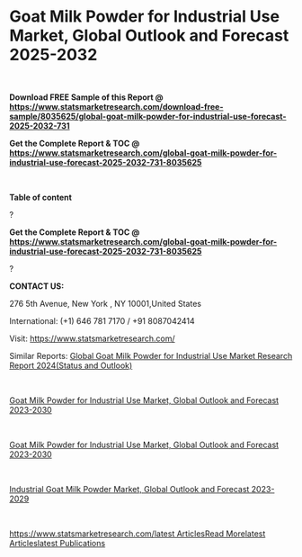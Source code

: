 <h1>Goat Milk Powder for Industrial Use Market, Global Outlook and Forecast 2025-2032</h1><br/><p><strong>Download FREE Sample of this Report @ <a href="https://www.statsmarketresearch.com/download-free-sample/8035625/global-goat-milk-powder-for-industrial-use-forecast-2025-2032-731">https://www.statsmarketresearch.com/download-free-sample/8035625/global-goat-milk-powder-for-industrial-use-forecast-2025-2032-731</a></strong></p>
 
 
 
 <div><b>Get the Complete Report & TOC @ <a href="https://www.statsmarketresearch.com/global-goat-milk-powder-for-industrial-use-forecast-2025-2032-731-8035625">https://www.statsmarketresearch.com/global-goat-milk-powder-for-industrial-use-forecast-2025-2032-731-8035625</a></b></div>
 
 
 
 <p><br />
 
 <b>Table of content</b></p>
 
 
 
 <p>? </p>
 
 
 
 <div><b>Get the Complete Report & TOC @ <a href="https://www.statsmarketresearch.com/global-goat-milk-powder-for-industrial-use-forecast-2025-2032-731-8035625">https://www.statsmarketresearch.com/global-goat-milk-powder-for-industrial-use-forecast-2025-2032-731-8035625</a></b></div>
 
 
 
 <p>? </p>
 
 
 
 <p><b>CONTACT US:</b><br />
 
 276 5th Avenue, New York , NY 10001,United States<br />
 
 International: (+1) 646 781 7170 / +91 8087042414<br />
 
 Visit: <a href="https://www.statsmarketresearch.com/">https://www.statsmarketresearch.com/</a><br />
 
 Similar Reports: <a href="https://www.statsmarketresearch.com/global-goat-milk-powder-for-industrial-use-forecast-2025-2032-731-8035625">Global Goat Milk Powder for Industrial Use Market Research Report 2024(Status and Outlook)</a><br />
 
 <br />
 
 <a href="https://www.statsmarketresearch.com/global-goat-milk-powder-for-industrial-use-forecast-2025-2032-731-8035625">Goat Milk Powder for Industrial Use Market, Global Outlook and Forecast 2023-2030</a><br />
 
 <br />
 
 <a href="https://www.statsmarketresearch.com/global-goat-milk-powder-for-industrial-use-forecast-2025-2032-731-8035625">Goat Milk Powder for Industrial Use Market, Global Outlook and Forecast 2023-2030</a><br />
 
 <br />
 
 <a href="https://www.statsmarketresearch.com/global-goat-milk-powder-for-industrial-use-forecast-2025-2032-731-8035625">Industrial Goat Milk Powder Market, Global Outlook and Forecast 2023-2029</a><br />
 
 <br />
 
 <a href="https://gyeongbokgung.com">https://www.statsmarketresearch.com/</a><a href="https://hallyeomaritime.com">latest Articles</a><a href="https://jingwansa.com">Read More</a><a href="https://nguoiviet.jp/">latest Articles</a><a href="https://www.intelmarketresearch.com/">latest Publications</a></p>
